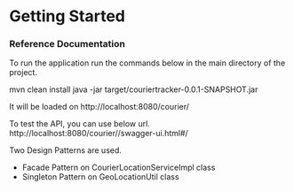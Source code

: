 # Getting Started

### Reference Documentation
To run the application run the commands below in the main directory of the project.

mvn clean install
java -jar target/couriertracker-0.0.1-SNAPSHOT.jar

It will be loaded on http://localhost:8080/courier/

To test the API, you can use below url.
http://localhost:8080/courier//swagger-ui.html#/


Two Design Patterns are used.

- Facade Pattern on  CourierLocationServiceImpl class
- Singleton Pattern on GeoLocationUtil class
